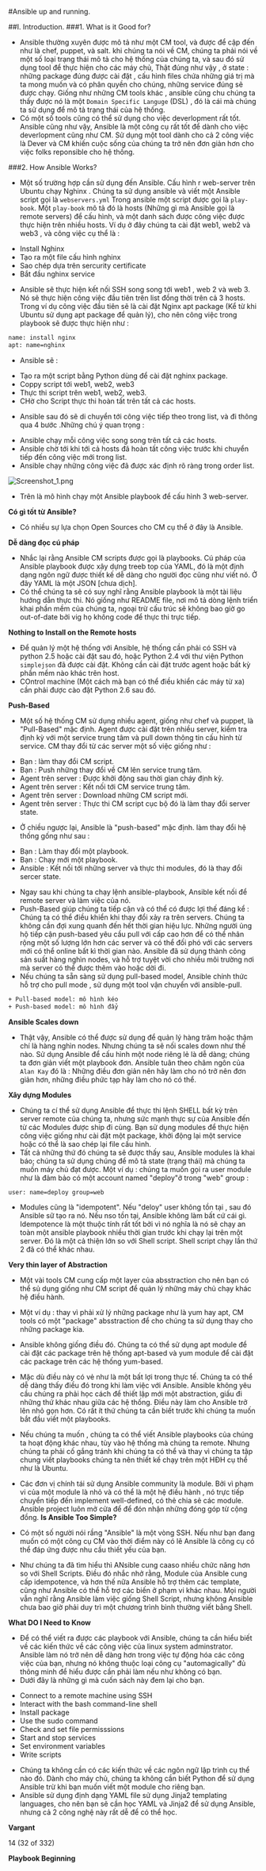 #Ansible up and running.


##I. Introduction.
###1. What is it Good for?

- Ansible thường xuyên được mô tả như một CM tool, và được để cập đến như là chef, puppet, và salt. khi chúng ta nói về CM, chúng ta phải nói về một số loại trạng thái mô tả cho hệ thống của chúng ta, và sau đó sử dụng tool để thực hiện cho các máy chủ, Thật đúng như vậy , ở state : những package đúng được cài đặt , cấu hình files chứa những giá trị mà ta mong muốn và có phân quyền cho chúng, những service đúng sẽ được chạy. Giống như những CM tools khác , ansible cũng chu chúng ta thấy được nó là một `Domain Specific Languge` (DSL) , đó là cái mà chúng ta sử dụng để mô tả trạng thái của hệ thống.
- Có một số tools cũng có thể sử dụng cho việc deverlopment rất tốt. Ansible cũng như vậy, Ansible là một công cụ rất tốt để dành cho việc deverlopment cũng như CM. Sử dụng một tool dành cho cả 2 công việc là Dever và CM khiến cuộc sống của chúng ta trở nên đơn giản hơn cho việc folks reponsible cho hệ thống.

###2. How Ansible Works?

- Một số trường hợp cần sử dụng đến Ansible. Cấu hình r web-server trên Ubuntu chạy Nghinx . Chúng ta sử dụng ansible và viết một Ansible script gọi là `webservers.yml` Trong ansible một script được gọi là `play-book`. Một `play-book` mô tả đó là hosts (Những gì mà Ansible gọi là remote servers) để cấu hình, và một danh sách được công việc được thực hiện trên nhiều hosts. Ví dụ ở đây chúng ta cài đặt web1, web2 và web3 , và công việc cụ thể là : 
 <ul>
 <li>Install Nghinx</li>
 <li>Tạo ra một file cấu hình nghinx</li>
 <li>Sao chép dựa trên sercurity certificate</li>
 <li>Bắt đầu nghinx service</li>
 </ul>

- Ansible sẽ thực hiện kết nối SSH song song tới web1 , web 2 và web 3. Nó sẽ thực hiện công việc đầu tiên trên list đồng thời trên cả 3 hosts. Trong ví dụ công việc đầu tiên sẽ là cài đặt Nginx apt package (Kể từ khi Ubuntu sử dụng apt package để quản lý), cho nên công việc trong playbook sẽ được thực hiện như :

```sh
name: install nginx
apt: name=nghinx
```

- Ansible sẽ : 
 <ul>
 <li>Tạo ra một script bằng Python dùng để cài đặt nghinx package.</li>
 <li>Coppy script tới web1, web2, web3</li>
 <li>Thực thi script trên web1, web2, web3.</li>
 <li>CHờ cho Script thực thi hoàn tất trên tất cả các hosts.</li>
 </ul>

- Ansible sau đó sẽ di chuyển tới công việc tiếp theo trong list, và đi thông qua 4 bước .Những chú ý quan trọng :
 <ul>
 <li>Ansible chạy mỗi công việc song song trên tất cả các hosts.</li>
 <li>Ansible chờ tới khi tới cả hosts đã hoàn tất công việc trước khi chuyển tiếp đến công việc mới trong list.</li>
 <li>Ansible chạy những công việc đã được xác định rõ ràng trong order list.</li>
 </ul>

![Screenshot_1.png](http://www.upsieutoc.com/images/2016/06/24/Screenshot_1.png)

- Trên là mô hình chạy một Ansible playbook để cấu hình 3 web-server.

**Có gì tốt từ Ansible?**

- Có nhiều sự lựa chọn Open Sources cho CM cụ thể ở đây là Ansible.

**Dễ dàng đọc cú pháp**

- Nhắc lại rằng Ansible CM scripts được gọi là playbooks. Cú pháp của Ansible playbook được xây dựng treeb top của YAML, đó là một định dạng ngôn ngữ được thiết kế dễ dàng cho người đọc cũng như viết nó. Ở đây YAML là một JSON [chưa dịch].
- Có thể chúng ta sẽ có suy nghĩ rằng Ansible playbook là một tài liệu hướng dẫn thực thi. Nó giống như README file, nơi mô tả dòng lệnh triển khai phần mềm của chúng ta, ngoại trừ cấu trúc sẽ không bao giờ go out-of-date bởi vig họ không code để thực thi trực tiếp.

**Nothing to Install on the Remote hosts**

- Để quản lý một hệ thống với Ansible, hệ thống cần phải có SSH và python 2.5 hoặc cài đặt sau đó, hoặc Python 2.4 với thư viện Python `simplejson` đã được cài đặt. Không cần cài đặt trước agent hoặc bất kỳ phần mềm nào khác trên host.
- COntrol machine (Một cách mà bạn có thể điều khiển các máy từ xa) cần phải được cào đặt Python 2.6 sau đó.

**Push-Based**

- Một số hệ thống CM sử dụng nhiều agent, giống như chef và puppet, là "Pull-Based" mặc định. Agent được cài đặt trên nhiều server, kiểm tra định kỳ với một service trung tâm và pull down thông tin cấu hình từ service. CM thay đổi từ các server một số việc giống như :
 <ul>
 <li>Bạn : làm thay đổi CM script.</li>
 <li>Bạn : Push những thay đổi về CM lên service trung tâm.</li>
 <li>Agent trên server : Được khởi động sau thời gian cháy định kỳ.</li>
 <li>Agent trên server : Kết nối tới CM service trung tâm.</li>
 <li>Agent trên server : Download những CM script mới.</li>
 <li>Agent trên server : Thực thi CM script cục bộ đó là làm thay đổi server state.</li>
 </ul>

- Ở chiều ngược lại, Ansible là "push-based" mặc định. làm thay đổi hệ thống gống như sau :
 <ul>
 <li>Bạn : Làm thay đổi một playbook. </li>
 <li>Bạn : Chạy mới một playbook.</li>
 <li>Ansible : Kết nối tới những server và thực thi modules, đó là thay đổi sercer state.</li>
 </ul>

- Ngay sau khi chúng ta chạy lệnh ansible-playbook, Ansible kết nối để remote server và làm việc của nó.
-  Push-Based giúp chúng ta tiếp cận và có thể có được lợi thế đáng kể : Chúng ta có thể điều khiển khi thay đổi xảy ra trên servers. Chúng ta không cần đợi xung quanh đến hết thời gian hiệu lực. Những người ủng hộ tiếp cận push-based yêu cầu pull với cấp cao hơn để có thể nhân rộng một số lượng lớn hơn các server và có thể đối phó với các servers mới có thể online bất kì thời gian nào. Ansible đã sử dụng thành công sản suất hàng nghìn nodes, và hỗ trợ tuyệt vời cho nhiều môi trường nơi mà server có thể được thêm vào hoặc dời đi.
-  Nếu chúng ta sẵn sàng sử dụng pull-based model, Ansible chính thức hỗ trợ cho pull mode , sử dụng một tool vận chuyển với ansible-pull.

```sh
+ Pull-based model: mô hình kéo
+ Push-based model: mô hình đẩy
```

**Ansible Scales down**

- Thật vậy, Ansible có thể được sử dụng để quản lý hàng trăm hoặc thậm chí là hàng nghìn nodes. Nhưng chúng ta sẽ nối scales down như thế nào. Sử dụng Ansible để cấu hình một node riêng lẻ là dễ dàng; chúng ta đơn giản viết một playbook đơn. Ansible tuân theo châm ngôn của `Alan Kay` đó là : Những điều đơn giản nên hãy làm cho nó trở nên đơn giản hơn, những điều phức tạp hãy làm cho nó có thể.

**Xây dựng Modules**

- Chúng ta cí thể sử dụng Ansible để thực thi lệnh SHELL bất kỳ trên server remote của chúng ta, nhưng sức mạnh thực sự của Ansible đến từ các Modules được ship đi cùng. Bạn sử dụng modules để thực hiện công việc giống như cài đặt một package, khởi động lại một service hoặc có thể là sao chép lại file cấu hình.
- Tất cả những thứ đó chúng ta sẽ được thấy sau, Ansible modules là khai báo; chúng ta sử dụng chúng để mô tả state (trạng thái) mà chúng ta muốn máy chủ đạt được. Một ví dụ : chúng ta muốn gọi ra user module như là đảm bảo có một account named "deploy"ở trong "web" group :

```sh
user: name=deploy group=web
```

- Modules cũng là "idempotent". Nếu "deloy" user không tồn tại , sau đó Ansible sữ tạo ra nó. Nếu nso tồn tại, Ansible không làm bất cứ cái gì. Idempotence là một thuộc tính rất tốt bởi vì nó nghĩa là nó sẽ chạy an toàn một ansible playbook nhiều thời gian trước khi chạy lại trên một server. Đó là một cả thiện lớn so với Shell script. Shell script chạy lần thứ 2 đã có thể khác nhau.

**Very thin layer of Abstraction**

- Một vài tools CM cung cấp một layer của absstraction cho nên bạn có thể sủ dụng giống như CM script để quản lý những máy chủ chạy khác hệ điều hành. 
- Một ví dụ : thay vì phải xử lý những package như là yum hay apt, CM tools có một "package" absstraction để cho chúng ta sử dụng thay cho những package kia.
- Ansible không giống điều đó. Chúng ta có thể sử dụng apt module để cài đặt các package trên hệ thống apt-based và yum module để cài đặt các package trên các hệ thống yum-based.
- Mặc dù điều này có vẻ như là một bất lợi trong thực tế. Chúng ta có thể dễ dàng thấy điều đó trong khi làm việc với Ansible. Ansible không yêu cầu chúng ra phải học cách để thiết lập mới một abstraction, giấu đi những thứ khác nhau giữa các hệ thống. Điều này làm cho Ansible trở lên nhỏ gọn hơn. Có rất ít thứ chúng ta cần biết trước khi chúng ta muốn bắt đầu viết một playbooks.
- Nếu chúng ta muốn , chúng ta có thể viết Ansible playbooks của chúng ta hoạt động khác nhau, tùy vào hệ thống mà chúng ta remote. Nhưng chúng ta phải cố gắng tránh khi chúng ta có thể và thay vì chúng ta tập chung viết playbooks chúng ta nên thiết kế chạy trên một HĐH cụ thể như là Ubuntu.
- Các đơn vị chính tái sử dụng Ansible community là module. Bởi vì phạm vi của một module là nhỏ và có thể là một hệ điều hành , nó trực tiếp chuyển tiếp đến implement well-defined, có thẻ chia sẻ các module. Ansible project luôn mở cửa để để đón nhận  những đóng góp từ cộng đồng.
**Is Ansible Too Simple?**

- Có một số người nói rầng "Ansible" là một vòng SSH. Nếu như bạn đang muốn có một công cụ CM vào thời điểm này có lẽ Ansible là công cụ có thể đáp ứng được nhu cầu thiết yếu của bạn.
- Như chúng ta đã tìm hiểu thì ANsible cung caaso nhiều chức năng hơn so với Shell Scripts. Điều đó nhắc nhở rằng, Module của Ansible cung cấp idempotence, và hơn thế nữa Ansible hỗ trợ thêm các template, cũng như Ansible có thể hỗ trợ các biến ở phạm vi khác nhau. Mọi người vẫn nghĩ rằng Ansible làm việc giống Shell Script, nhưng không Ansible chưa bao giờ phải duy trì một chương trình bình thường viết bằng Shell.

**What DO I Need to Know**

- Để có thể viết ra được các playbook với Ansible, chúng ta cần hiểu biết về các kiến thức về các công việc của linux system adminstrator. Ansible làm nó trở nên dễ dàng hơn trong việc tự động hóa các công việc của bạn, nhưng nó không thuộc loại công cụ "automagically" đủ thông minh để hiểu được cần phải làm nếu như không có bạn.
- Dưới đây là những gì mà cuốn sách này đem lại cho bạn.
 <ul>
 <li>Connect to a remote machine using SSH</li>
 <li>Interact with the bash command-line shell</li>
 <li>Install package</li>
 <li>Use the sudo command</li>
 <li>Check and set file permisssions</li>
 <li>Start and stop services</li>
 <li>Set environment variables</li>
 <li>Write scripts</li> 
 </ul> 

- Chúng ta không cần có các kiến thức về các ngôn ngữ lập trình cụ thể nào đó. Dành cho máy chủ, chúng ta không cần biết Python để sử dụng Ansible trừ khi bạn muốn viết một module cho riêng bạn.
- Ansible sử dụng định dạng YAML file sử dụng Jinja2 templating languages, cho nên bạn sẽ cần học YAML và Jinja2 để sử dụng Ansible, nhưng cả 2 công nghệ này rất dễ để có thể học.

**Vargant**

14 (32 of 332)


**Playbook Beginning**
